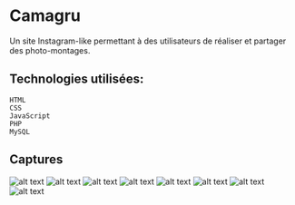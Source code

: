 Camagru
===========

Un site Instagram-like permettant à des utilisateurs de réaliser et partager
des photo-montages.

Technologies utilisées:
------------------
    HTML
    CSS
    JavaScript
    PHP
    MySQL

Captures
------------------
![alt text](https://cloud.spryservers.net/apps/files_sharing/publicpreview/qHTXqFQojJkbmGN?x=1920&y=658&a=true&file=20190703_205817.jpg&scalingup=0)
![alt text](https://cloud.spryservers.net/apps/files_sharing/publicpreview/XwfbXoLRm73iypS?x=1920&y=658&a=true&file=20190703_205846.jpg&scalingup=0)
![alt text](https://cloud.spryservers.net/apps/files_sharing/publicpreview/tGtE6dbkgCPrQ8j?x=1920&y=658&a=true&file=20190703_205902.jpg&scalingup=0)
![alt text](https://cloud.spryservers.net/apps/files_sharing/publicpreview/mmWHFLzEWR7ygEt?x=1920&y=658&a=true&file=20190703_205917.jpg&scalingup=0)
![alt text](https://cloud.spryservers.net/apps/files_sharing/publicpreview/5aPky5nS3JS3HiT?x=1920&y=658&a=true&file=20190703_205927.jpg&scalingup=0)
![alt text](https://cloud.spryservers.net/apps/files_sharing/publicpreview/BAbt8TdyYQqjdJP?x=1920&y=658&a=true&file=20190703_205938.jpg&scalingup=0)
![alt text](https://cloud.spryservers.net/apps/files_sharing/publicpreview/fZgsRRKmnmDNyq8?x=1920&y=658&a=true&file=20190703_205946.jpg&scalingup=0)
![alt text](https://cloud.spryservers.net/apps/files_sharing/publicpreview/q9Ko6SHHntweaCa?x=1920&y=658&a=true&file=20190703_210006.jpg&scalingup=0)
